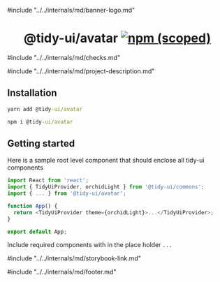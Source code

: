 #include "../../internals/md/banner-logo.md"

<h1 align="center">
  @tidy-ui/avatar
  <a href="https://www.npmjs.com/package/@tidy-ui/avatar">
    <img alt="npm (scoped)" src="https://img.shields.io/npm/v/@tidy-ui/avatar" />
  </a>
</h1>
#include "../../internals/md/checks.md"

#include "../../internals/md/project-description.md"

## Installation

```cmd
yarn add @tidy-ui/avatar
```

```cmd
npm i @tidy-ui/avatar
```

## Getting started

Here is a sample root level component that should enclose all tidy-ui components

```typescript
import React from 'react';
import { TidyUiProvider, orchidLight } from '@tidy-ui/commons';
import { ... } from '@tidy-ui/avatar';

function App() {
  return <TidyUiProvider theme={orchidLight}>...</TidyUiProvider>;
}

export default App;
```

Include required components with in the place holder `...`

#include "../../internals/md/storybook-link.md"

#include "../../internals/md/footer.md"
